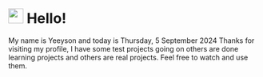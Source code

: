  <h1>
    <img src="https://emojis.slackmojis.com/emojis/images/1643510097/45343/hi.gif?1643510097" width="30"/> 
    Hello!
 </h1>
 <p>
    My name is Yeeyson and today is Thursday, 5 September 2024
    Thanks for visiting my profile, I have some test projects going on others are done learning projects and others are real projects.
    Feel free to watch and use them.
 </p>